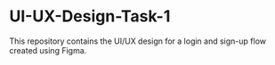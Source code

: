 # UI-UX-Design-Task-1
This repository contains the UI/UX design for a login and sign-up flow created using Figma.
